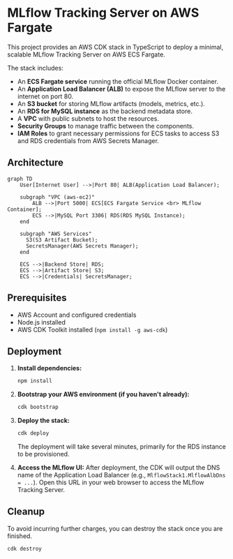# MLflow Tracking Server on AWS Fargate

This project provides an AWS CDK stack in TypeScript to deploy a minimal, scalable MLflow Tracking Server on AWS ECS Fargate.

The stack includes:
- An **ECS Fargate service** running the official MLflow Docker container.
- An **Application Load Balancer (ALB)** to expose the MLflow server to the internet on port 80.
- An **S3 bucket** for storing MLflow artifacts (models, metrics, etc.).
- An **RDS for MySQL instance** as the backend metadata store.
- A **VPC** with public subnets to host the resources.
- **Security Groups** to manage traffic between the components.
- **IAM Roles** to grant necessary permissions for ECS tasks to access S3 and RDS credentials from AWS Secrets Manager.

## Architecture

```mermaid
graph TD
    User[Internet User] -->|Port 80| ALB(Application Load Balancer);
    
    subgraph "VPC (aws-ec2)"
        ALB -->|Port 5000| ECS[ECS Fargate Service <br> MLflow Container];
        ECS -->|MySQL Port 3306| RDS(RDS MySQL Instance);
    end

    subgraph "AWS Services"
      S3(S3 Artifact Bucket);
      SecretsManager(AWS Secrets Manager);
    end

    ECS -->|Backend Store| RDS;
    ECS -->|Artifact Store| S3;
    ECS -->|Credentials| SecretsManager;
```

## Prerequisites

- AWS Account and configured credentials
- Node.js installed
- AWS CDK Toolkit installed (`npm install -g aws-cdk`)

## Deployment

1. **Install dependencies:**
   ```bash
   npm install
   ```

2. **Bootstrap your AWS environment (if you haven't already):**
   ```bash
   cdk bootstrap
   ```

3. **Deploy the stack:**
   ```bash
   cdk deploy
   ```
   The deployment will take several minutes, primarily for the RDS instance to be provisioned.

4. **Access the MLflow UI:**
   After deployment, the CDK will output the DNS name of the Application Load Balancer (e.g., `MlflowStack1.MlflowAlbDns = ...`). Open this URL in your web browser to access the MLflow Tracking Server.

## Cleanup

To avoid incurring further charges, you can destroy the stack once you are finished.

```bash
cdk destroy
```
